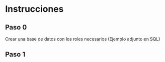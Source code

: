 # Instrucciones

## Paso 0
Crear una base de datos con los roles necesarios (Ejemplo adjunto en SQL)

## Paso 1

